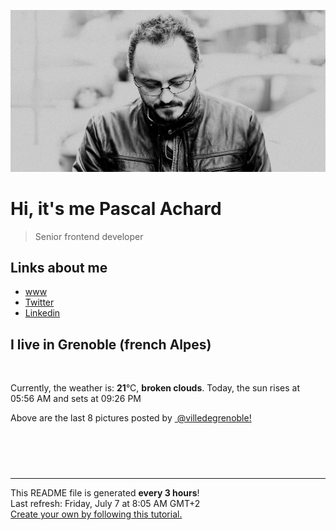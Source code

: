 ![Pascal Achard](./images/photo-pascal-achard.jpg)
# Hi, it's me Pascal Achard
> Senior frontend developer

## Links about me
- [www](https://www.pascal-achard.com)
- [Twitter](https://twitter.com/botmaster)
- [Linkedin](http://www.linkedin.com/in/pascal-achard)


## I live in Grenoble (french Alpes)
<img src="https://openweathermap.org/img/wn/04d@2x.png" alt="">

Currently, the weather is: **21**°C, **broken clouds**.
Today, the sun rises at 05:56 AM and sets at 09:26 PM

Above are the last 8 pictures posted by <a href="https://www.instagram.com/villedegrenoble/" target="_blank"><img alt="" src="https://upload.wikimedia.org/wikipedia/commons/thumb/e/e7/Instagram_logo_2016.svg/1024px-Instagram_logo_2016.svg.png" width="20"/> @villedegrenoble!</a>

<p style="display: flex; flex-wrap: wrap; gap: 20px;">
        <img src="https://cdn1.picuki.com/hosted-by-instagram/q/0exhNuNYnjBcaS3SYdxKjf8AzPRyWgxSZ60STLepjSVmIR1vLHOapZA0mpCl6yRxIwVgFDeSYzxl7IguUl1WAj18PEbZTLKLSjdR7aieUujN0TJu%7C%7CJ9gkLs0LnwZZ3Gm88MkUgmYdSgIGaYDG7uo%7C%7CegT+OXucjcGoDuMNbdEkDdttdCwFahlza4lsfe4kx2xu5xncG114WNxahlw5OLUqQUCSKnjMcF6saR5UvoKmMZWpr6gmCG2GGM5b295BTGS9IjOkqg8iyDXdzQspjD3FO8EIU8hjl246j0miq4ahqyBZttc+MYHlaHtS0FBWmhm+jVBocW+xzTsSUGI%7C%7CgVRwGKOlf7kNPEu+8WgGtKbdvTo3nn5eofnM6lzV3NdEdbbV0jfN%7C%7Cq+AP5UwrN%7C%7CSeJ9mlOjox+lVqnw7CI3CzAX1WCqL7AoG9nb+6GnzWTZhmDWolRuxJo=.jpeg" alt="" width="200"/>
        <img src="https://cdn1.picuki.com/hosted-by-instagram/q/0exhNuNYnjBcaS3SYdxKjf8AzPR0Wg9SZ60STLepjSVmIR1vLHOapZA0mpCl6yRxIwVgFDeSYzxl7IooVF9RCz18PEbeTLGJRDdR5qifXOrN1TVj9p9pnLkxLnMbZnan8MEvVAmYdSgIGaYDG7uo%7C%7CesJ+f%7C%7CqcjcEozGMNbVHmjdttdCwFahlza4lsfe4kx2xu5xncG114WNxahlw5OLUqQUCSKnjMcF6saR5UvoKmMZQpr2gmCG2GGM5b295BTGS9IjOkqg8iyDXdzQspjD3Hu8EIU8hjl246jwT598+sdOlPcBq+MZgvaXtVV5BWmhm+jVBocW+xzTsSUGI%7C%7CgVRwGKOlf7kNPEu+8WgGtKbd4jM9gXTXpKKQaxaVFc8KPHgSW+RA+S%7C%7CDMFxu6xuBPEb%7C%7CUmb3z6IcejjiCI3CzAX1WCqL8RWYKTb+6GnzWTZhmDWolRuxJo=.jpeg" alt="" width="200"/>
        <img src="https://cdn1.picuki.com/hosted-by-instagram/q/0exhNuNYnjBcaS3SYdxKjf8AzPR0WgxSZ60STLepjSVmIR1vLHOapZA0mpCl6yRxIwVgFDeSYzxl7IguUFxXDz18PEbeTLaOTjpW66+fVOfN1TBm8Z5ok700KnAcZ3Gs9cYvXAmYdSgIGaYDG7uo%7C%7CesJ+f%7C%7CqcjcEozGMNbVHmjdttdCwFahlza4lsfe4kx2xu5xncG114WNxahlw5OLUqQUCSKnjMcF6saR5UvoKmMZQpr6gmCG2GGM5b295BTGS9IjOkqg8iyDXdzQspjD3F+8EIU8hjl246iw0goEKp46xGdx6+MYH6K3HZEJBWmhm+jVBocW+xzTsSUGI%7C%7CgVRwGKOlf7kNPEu+8WgGtKbdP3d+SfPb+jrDqgBUnEBBrHCW0vYGeWmIu5jurp1DO4cx3q73xeVfLXljgQ3CzAX1WCqLstUFqzb+6GnzWTZhmDWolRuxJo=.jpeg" alt="" width="200"/>
        <img src="https://cdn1.picuki.com/hosted-by-instagram/q/0exhNuNYnjBcaS3SYdxKjf8AzPR0WgxSZ60STLepjSVmIR1vLHOapZA0mpCl6yRxIwVgFDeSYzxl4ogiUF9ZAj18PEXZSbyBRTdc6q2cVOvN0TJl9Zdjlb81JHcdbHOr%7C%7CssvUAmYdSgIGaYDG7uo%7C%7CesJ+fjrcjcFrjOMNbRKmDdttdCwFahlza4lsfe4kx2xu5xncG114WNxahlw5OLUqQUCSKnjMcF6saR5UvoKmMZQpr6gmCG2GGM5b295BTGS9IjOkqg8iyDXdzQspjD3F+8EIU8hjl246iYUgbM%7C%7CipG1EKU5+MYH%7C%7CJbRQjVBWmhm+jVBocW+xzTsSUGI%7C%7CgVRwGKOlf7kNPEu+8WgGtKbcd%7C%7Co5Db1VOSKJrd+fF4+UsX5AkXuJ8rhM%7C%7C8Kvbl7F+4fxk+%7C%7C+iqTY73szDI3CzAX1WCqLspUEqTb+6GnzWTZhmDWolRuxJo=.jpeg" alt="" width="200"/>
        <img src="https://cdn1.picuki.com/hosted-by-instagram/q/0exhNuNYnjBcaS3SYdxKjf8AzPRyWgxSZ60STLepjSVmIR1vLHOapZA0mpCl6yRxIwVgFDeSYzxl44oqUVtWDj18PEXdSrCPTD1W76yZUujN0Dxv%7C%7CJVgkr4wKXMdZHCn98ovXAmYdSgIGaYDG7uo+qhT5aGuO1lQpTb9d7JGmC4E5ZObS6olhMF4pJ2Jg3Tt%7C%7C9kiJzJE5m4vMAQusNyJ52tEX%7C%7CD+O8BnsaBwVLYBxMQK5qnRlSaHEmw+Jj8uRHagtIj+kOYA2BPCTTQi9kegCoY8DnRHswWwpxd3t4gj1aSNBdxuiekZkIH2bSAEXG428Fk71pu1ynOdV0Gv%7C%7ClVn+kfb85m0aLM2tIT1d%7C%7Cy4QfjH4y7HT7iHQblnDm0aKcnyahL+N%7C%7CP7V+kfmY4SSqxv9A7mpiX7S7734wB4AGgSgWfeWMQ=.jpeg" alt="" width="200"/>
        <img src="https://cdn1.picuki.com/hosted-by-instagram/q/0exhNuNYnjBcaS3SYdxKjf8AzPR0WgxSZ60STLepjSVmIR1vLHOapZA0mpCl6yRxIwVgFDeSYzxl4oIvUV9YDz18PEXdS7KNSDpR6qibVenN1DFk8pdplb01KHQfZnOp8MosXAmYdSgIGaYDG7uo%7C%7CesJ+fjrcjcFrjOMNbRKmDdttdCwFahlza4lsfe4kx2xu5xncG114WNxahlw5OLUqQUCSKnjMcF6saR5UvoKmMZQpr6gmCG2GGM5b295BTGS9IjOkqg8iyDXdzQspjD3F+8EIU8hjl246ices5UeqbKJF4Bi+MZgl7bGeGlBWmhm+jVBocW+xzTsSUGI%7C%7CgVRwGKOlf7kNPEu+8WgGtKbdtik+RLOYYSJQawUR3kbN9Dca2zGKfebU+lflZ9tNMBP3UvgwC6TY5LdjgQ3CzAX1WCqL8cmZtzb+6GnzWTZhmDWolRuxJo=.jpeg" alt="" width="200"/>
        <img src="https://cdn1.picuki.com/hosted-by-instagram/q/0exhNuNYnjBcaS3SYdxKjf8AzPR0Wg9SZ60STLepjSVmIR1vLHOapZA0mpCl6yRxIwVgFDeSYzxl4oooUlVUCj1%7C%7CNU3WQLWOTz1X7aicU+vN1DNg9Z5ok7k0JHwbYHWr9cAoVwmYdSgIGaYDG7uo%7C%7CesJ+fjrcjcFrjOMNbRKmDdttdCwFahlza4lsfe4kx2xu5xncG114WNxahlw5OLUqQUCSKnjMcF6saR5UvoKmMZQpr2gmCG2GGM5b295BTGS9IjOkqg8iyDXdzQspjD3Ee8EIU8hjl246j8rvag8itauBaxi+MZg5pD%7C%7Cc39BWmhm+jVBocW+xzTsSUGI%7C%7CgVRwGKOlf7kNPEu+8WgGtKbdIr76DLRbajaMbxccmsrNPrMclTfItfkM+ZVgt5aS%7C%7CxY5G+b8gWnJJWi8wQ3CzAX1WCqL8tWE9nb+6GnzWTZhmDWolRuxJo=.jpeg" alt="" width="200"/>
        <img src="https://cdn1.picuki.com/hosted-by-instagram/q/0exhNuNYnjBcaS3SYdxKjf8AzPR0WgxSZ60STLepjSVmIR1vLHOapZA0mpCl6yRxIwVgFDeSYzxl4okoVllWDT1%7C%7CNU3WQLSOST1X7aidU+3N1jxv%7C%7CJFonLk0JXwbYHCm9sotVAmYdSgIGaYDG7uo%7C%7CesJ+fjrcjcFrjOMNbRKmDdttdCwFahlza4lsfe4kx2xu5xncG114WNxahlw5OLUqQUCSKnjMcF6saR5UvoKmMZQpr6gmCG2GGM5b295BTGS9IjOkqg8iyDXdzQspjD3F+8EIU8hjl246h4i4IcMpLC6DKQ5+MZgiLX1QjJBWmhm+jVBocW+xzTsSUGI%7C%7CgVRwGKOlf7kNPEu+8WgGtKbdvHtzQLKYLL6GplrUVU2JcTFAwqECKG6X+INz98bH+kd%7C%7CFShyVOYRb7Z5RQ3CzAX1WCqLsckYNzb+6GnzWTZhmDWolRuxJo=.jpeg" alt="" width="200"/>
</p>

------------
<p>This README file is generated <b>every 3 hours</b>!
    <br />Last refresh: Friday, July 7 at 8:05 AM GMT+2
    <br /><a href="https://medium.com/@th.guibert/how-to-create-a-self-updating-readme-md-for-your-github-profile-f8b05744ca91">Create your own by following this tutorial.</a>
</p>
<p><a href="https://github.com/botmaster/botmaster/actions/workflows/main.yaml"><img alt="" src="https://github.com/botmaster/botmaster/actions/workflows/main.yaml/badge.svg" /></a></p>

